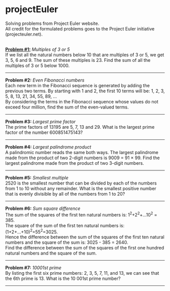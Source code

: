 # projectEuler
Solving problems from Project Euler website. <br>
All credit for the formulated problems goes to the Project Euler initiative (projecteuler.net).

<br>
<strong><u>Problem #1:</u></strong> <i>Multiples of 3 or 5</i><br><bt>
If we list all the natural numbers below 10 that are multiples of 3 or 5, we get 3, 5, 6 and 9. The sum of these multiples is 23.
Find the sum of all the multiples of 3 or 5 below 1000. 
<hr>

<b>Problem #2:</b> <i>Even Fibonacci numbers</i> <br>
Each new term in the Fibonacci sequence is generated by adding the previous two terms. By starting with 1 and 2, the first 10 terms will be: 
1, 2, 3, 5, 8, 13, 21, 34, 55, 89, ... <br>
By considering the terms in the Fibonacci sequence whose values do not exceed four million, find the sum of the even-valued terms.
<hr>
  
<b>Problem #3:</b> <i>Largest prime factor</i> <br>
The prime factors of 13195 are 5, 7, 13 and 29. What is the largest prime factor of the number 600851475143?
<hr>
  
<b>Problem #4:</b> <i>Largest palindrome product</i> <br>
A palindromic number reads the same both ways. The largest palindrome made from the product of two 2-digit numbers is 9009 = 91 × 99. Find the largest palindrome made from the product of two 3-digit numbers.
<hr>
  
<b>Problem #5:</b> <i>Smallest multiple</i> <br>
2520 is the smallest number that can be divided by each of the numbers from 1 to 10 without any remainder. What is the smallest positive number that is evenly divisible by all of the numbers from 1 to 20?
<hr>
  
<b>Problem #6:</b> <i>Sum square difference</i> <br>
The sum of the squares of the first ten natural numbers is: 1<sup>2</sup>+2<sup>2</sup>+...10<sup>2</sup> = 385. <br>
The square of the sum of the first ten natural numbers is: (1+2+...+10)<sup>2</sup>=55<sup>2</sup>=3025. <br>
Hence the difference between the sum of the squares of the first ten natural numbers and the square of the sum is: 3025 - 385 = 2640. <br>
Find the difference between the sum of the squares of the first one hundred natural numbers and the square of the sum.
<hr>
  
<b>Problem #7:</b> <i>10001st prime</i> <br>
By listing the first six prime numbers: 2, 3, 5, 7, 11, and 13, we can see that the 6th prime is 13. What is the 10 001st prime number?
<hr>



